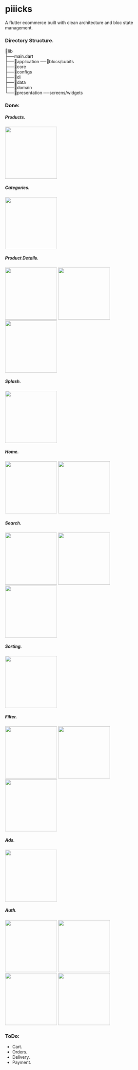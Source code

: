 # piiicks
A flutter ecommerce built with clean architecture and bloc state management.

### Directory Structure.

📂lib         
├──main.dart            
├──📂application ──📂blocs/cubits                             
├──📂core              
├──📂configs      
├──📂di         
├──📂data                        
├──📂domain                
└──📂presentation  ──screens/widgets         
     


### Done:
##### Products.

<p float="left">
   <img src="https://github.com/mo7amedaliEbaid/piiicks-ecom/blob/8e5f750515f9eddb7e26e90001ba9dfa1167bbd6/screenshots/allproducts.jpg" width="170" />
</p>

##### Categories.

<p float="left">
   <img src="https://github.com/mo7amedaliEbaid/piiicks-ecom/blob/8e5f750515f9eddb7e26e90001ba9dfa1167bbd6/screenshots/categories.jpg" width="170" />
</p>

##### Product Details.

<p float="left">
   <img src="https://github.com/mo7amedaliEbaid/piiicks-ecom/blob/8e5f750515f9eddb7e26e90001ba9dfa1167bbd6/screenshots/details.jpg" width="170" />
   <img src="https://github.com/mo7amedaliEbaid/piiicks-ecom/blob/8e5f750515f9eddb7e26e90001ba9dfa1167bbd6/screenshots/details1.jpg" width="170" />
   <img src="https://github.com/mo7amedaliEbaid/piiicks-ecom/blob/8e5f750515f9eddb7e26e90001ba9dfa1167bbd6/screenshots/details_photoview.jpg" width="170" />
</p>

##### Splash.
<p float="left">
   <img src="https://github.com/mo7amedaliEbaid/piiicks-ecom/blob/b90fb5675ea83f423c3742ff949d142dd4c035ab/screenshots/splash.jpg" width="170" />
</p>

##### Home.
<p float="left">
   <img src="https://github.com/mo7amedaliEbaid/piiicks-ecom/blob/b90fb5675ea83f423c3742ff949d142dd4c035ab/screenshots/home3.jpg" width="170" />
   <img src="https://github.com/mo7amedaliEbaid/piiicks-ecom/blob/b90fb5675ea83f423c3742ff949d142dd4c035ab/screenshots/home2.jpg" width="170" />
</p>

##### Search.
<p float="left">
   <img src="https://github.com/mo7amedaliEbaid/piiicks-ecom/blob/b90fb5675ea83f423c3742ff949d142dd4c035ab/screenshots/search.jpg" width="170" />
   <img src="https://github.com/mo7amedaliEbaid/piiicks-ecom/blob/b90fb5675ea83f423c3742ff949d142dd4c035ab/screenshots/searchresult.jpg" width="170" />
   <img src="https://github.com/mo7amedaliEbaid/piiicks-ecom/blob/b90fb5675ea83f423c3742ff949d142dd4c035ab/screenshots/search_noresult.jpg" width="170" />
</p>

##### Sorting.
<p float="left">
   <img src="https://github.com/mo7amedaliEbaid/piiicks-ecom/blob/b90fb5675ea83f423c3742ff949d142dd4c035ab/screenshots/sorting.jpg" width="170" />
</p>

##### Filter.
<p float="left">
   <img src="https://github.com/mo7amedaliEbaid/piiicks-ecom/blob/b90fb5675ea83f423c3742ff949d142dd4c035ab/screenshots/filter.jpg" width="170" />
   <img src="https://github.com/mo7amedaliEbaid/piiicks-ecom/blob/b90fb5675ea83f423c3742ff949d142dd4c035ab/screenshots/filter1.jpg" width="170" />
   <img src="https://github.com/mo7amedaliEbaid/piiicks-ecom/blob/b90fb5675ea83f423c3742ff949d142dd4c035ab/screenshots/filter2.jpg" width="170" />
</p>

##### Ads.
<p float="left">
   <img src="https://github.com/mo7amedaliEbaid/piiicks-ecom/blob/b90fb5675ea83f423c3742ff949d142dd4c035ab/screenshots/ads.jpg" width="170" />
</p>

##### Auth.
<p float="left">
   <img src="https://github.com/mo7amedaliEbaid/piiicks-ecom/blob/b90fb5675ea83f423c3742ff949d142dd4c035ab/screenshots/signup.jpg" width="170" />
   <img src="https://github.com/mo7amedaliEbaid/piiicks-ecom/blob/b90fb5675ea83f423c3742ff949d142dd4c035ab/screenshots/profile.jpg" width="170" />
   <img src="https://github.com/mo7amedaliEbaid/piiicks-ecom/blob/b90fb5675ea83f423c3742ff949d142dd4c035ab/screenshots/profile1.jpg" width="170" />
   <img src="https://github.com/mo7amedaliEbaid/piiicks-ecom/blob/b90fb5675ea83f423c3742ff949d142dd4c035ab/screenshots/logged1.jpg" width="170" />
</p>

### ToDo:
- Cart.
- Orders.
- Delivery.
- Payment.












